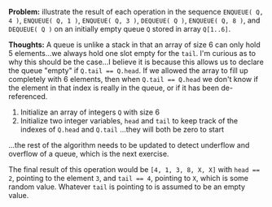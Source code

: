 **Problem:** illustrate the result of each operation in the sequence `ENQUEUE( Q, 4 )`, `ENQUEUE( Q, 1 )`, `ENQUEUE( Q, 3 )`, `DEQUEUE( Q )`, `ENQUEUE( Q, 8 )`, and `DEQUEUE( Q )` on an initially empty queue `Q` stored in array `Q[1..6]`. 

**Thoughts:** A queue is unlike a stack in that an array of size 6 can only hold 5 elements...we always hold one slot empty for the `tail`. I'm curious as to why this should be the case...I believe it is because this allows us to declare the queue "empty" if `Q.tail == Q.head`. If we allowed the array to fill up completely with 6 elements, then when `Q.tail == Q.head` we don't know if the element in that index is really in the queue, or if it has been de-referenced.

1. Initialize an array of integers `Q` with size 6 
1. Initialize two integer variables, `head` and `tail` to keep track of the indexes of `Q.head` and `Q.tail` ...they will both be zero to start 

...the rest of the algorithm needs to be updated to detect underflow and overflow of a queue, which is the next exercise.

The final result of this operation would be `[4, 1, 3, 8, X, X]` with `head == 2`, pointing to the element `3`, and `tail == 4`, pointing to `X`, which is some random value. Whatever `tail` is pointing to is assumed to be an empty value. 
